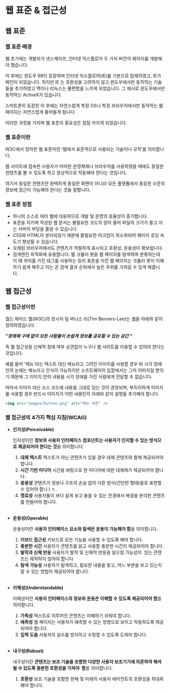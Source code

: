# 웹 표준 & 접근성

## 웹 표준

### 웹 표준 배경

웹 초기에는 개발자가 넷스케이프, 인터넷 익스플로어 두 가지 버전의 페이지를 개발해야 했습니다.

이 후에는 윈도우 98이 등장하며 인터넷 익스플로어(IE)를 기본으로 탑재하였고,  IE가 메인이 되었습니다. 하지만 IE 는 호환성을 고려하지 않고 윈도우에서만 동작하는 기술들을 추가하였고  맥이나 리눅스는 불편함을 느끼게 되었습니다.
그 예시로 윈도우에서만 동작하는 ActiveX가 있습니다.

스마트폰이 등장한 이 후에는 자연스럽게 특정 OS나 특정 브라우저에서만 동작하는 웹페이지는 자연스럽게 줄어들게 됩니다.

이러한 과정을 거치며 웹 표준의 중요성은 점점 커지게 되었습니다.

### 웹 표준이란

W3C에서 정의한 웹 표준이란 ‘웹에서 표준적으로 사용되는 기술이나 규칙’을 의미합니다.

웹 사이트에 접속한 사용자가 어떠한 운영체제나 브라우저를 사용하였을 때에도 동일한 컨텐츠를 볼 수 있도록 하고 정상적으로 작동해야 한다는 것입니다.

여기서 동일한 컨텐츠란 완벽하게 동일한 화면이 아니라 모든 플랫폼에서 동등한 수준의 정보에 접근이 가능해야 한다는 것을 말합니다.

### 웹 표준 장점

- 하나의 소스로 여러 웹에 대응하므로 개발 및 운영의 효율성이 증가합니다.
- 표준을 지키며 작성된 웹 문서는 불필요한 코드의 양이 줄어 파일의 크기가 줄고 이는 서버의 부담을 줄일 수 있습니다.
- CSS와 HTML이 분리되었기 때문에 불필요한 마크업이 최소화되어 페이지 로딩 속도가 향상될 수 있습니다.
- 오래된 브라우저에서도 콘텐츠가 적절하게 표시되고 호환성, 운용성이 확보됩니다.
- 검색엔진 최적화에 유용합니다. 
웹 크롤러 봇을 웹 페이지를 탐색하여 분류하는데 이 때 의미를 가진 태그를 사용하는 등의 표준을 지킨 웹 페이지는 크롤러 봇이 이해하기 쉽게 해주고 이는 곧 검색 결과 순위에서 높은 우위를 가져갈 수 있게 해줍니다.

## 웹 접근성

### 웹 접근성이란

월드 와이드 웹(W3C)의 창시자 팀 버너스 리(Tim Berners-Lee)는 웹을 아래와 같이 정의하였습니다.

***"장애에 구애 없이 모든 사람들이 손쉽게 정보를 공유할 수 있는 공간 "***

즉 웹 접근성을 신체적 장애 여부 상관없이 누구나 웹 사이트를 이용할 수 있어야 한다는 것입니다.

예를 들어 '메뉴'라는 텍스트 대신 메뉴라고 그려진 이미지를 사용할 경우 비 시각 장애인의 눈에는 메뉴라고 인식이 가능하지만 소프트웨어의 입장에서는 그저 이미지일 뿐이기 때문에 그 이미지 안의 내용을 시각 장애를 가진 사람에게 전달할 수 없습니다.

따라서 이미지 대신 소스 코드에 내용을 그대로 담는 것이 권장되며, 부득이하게 이미지를 사용할 경우 반드시 이미지가 어떤 내용인지 아래와 같이 설명을 추가해야 합니다.

```html
<img src="images/button.png" alt="메뉴 버튼" />
```

### 웹 접근성의 4가지 핵심 지침(WCAG)

- **인지성(Perceivable)**
    
    인지성이란 **정보와 사용자 인터페이스 컴포넌트는 사용자가 인지할 수 있는 방식으로 제공되어야 한다는 것**을 의미합니다.
    
    1. **대체 텍스트**
    텍스트가 아닌 콘텐츠가 있을 경우 대체 콘텐츠와 함께 제공되어야 합니다.
    2. **시간 기반 미디어**
    시간을 바탕으로 한 미디어에 대한 대체제가 제공되어야 합니다.
    3. **응용성**
    콘텐츠가 정보나 구조의 손실 없이 다른 방식(간단한 형태)들로 표현할 수 있어야 합니ㅏㄷ.
    4. **명료성**
    사용자들이 보다 쉽게 보고 들을 수 있는 전경에서 배경을 분리한 콘텐츠를 만들어야 합니다.    </br>    </br>

- **운용성(Operable)**
 
    운용성이란 **사용자 인터페이스 요소와 탐색은 운용이 가능해야 함**을 의미합니다.
    
    1. **키보드 접근성**
    키보드로 모든 기능을 사용할 수 있도록 해야 합니다.
    2. **충분한 시간**
    사용자가 콘텐츠를 읽고 사용할 충분한 시간이 제공되어야 합니다.
    3. **발작과 신체 반응**
    사용자가 발작 및 신체적 반응을 일으킬 가능성이  있는 콘텐츠는 제작하지 않아야 합니다.
    4. **탐색 가능성**
    사용자가 탐색하고, 필요한 내용을 찾고, 어느 부분을 보고 있는지 알 수 있는 방법이 제공되어야 합니다.    </br>    </br>

- **이해성(Understandable)**
    
    이해성이란 **사용자 인터페이스의 정보와 운용은 이해할 수 있도록 제공되어야 함**을 의미합니다.
    
    1. **가독성**
    텍스트로 이루어진 콘텐츠는 이해하기 쉬워야 합니다.
    2. **예측성**
    웹 페이지는 사용자가 예측할 수 있는 방향으로 보이고 작동하도록 제공되어야 합니다.
    3. **입력 도움**
    사용자의 실수를 방지하고 수정할 수 있도록 도와야 합니다.
    </br>    </br>
- **내구성(Robust)**
    
    내구성이란 **콘텐츠는 보조 기술을 포함한 다양한 사용자 보조기기에 의존하여 해석될 수 있도록 충분한 호환성을 가져야  함**을 의미합니다.
    
    1. **호환성**
    보조 기술을 포함한 현재 및 미래의 사용자 에이전트의 호환성을 최대화해야 합니다.